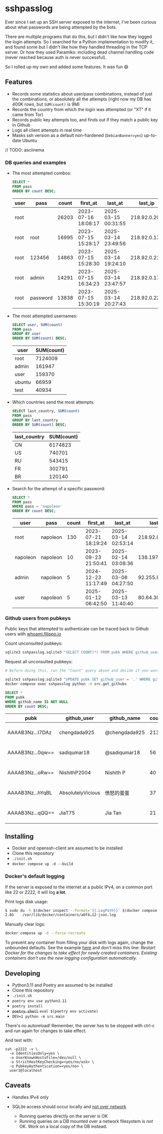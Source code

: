 # sshpasslog

Ever since I set up an SSH server exposed to the internet, I've been curious about what passwords are being attempted by the bots.

There are multiple programs that do this, but I didn't like how they logged the login attempts. So I searched for a Python implementation to modify it, and found some but I didn't like how they handled threading in the TCP server. Or how they used Paramiko: including dead channel handling code (never reached because auth is never successful).

So I rolled up my own and added some features. It was fun 😄

## Features

- Records some statistics about user/pass combinations, instead of just the combinations, or absolutely all the attempts (right now my DB has 400K rows, but `SUM(count)` is 9M)
- Records the country from which the login was attempted (or "XT" if it came from Tor)
- Records public key attempts too, and finds out if they match a public key in Github
- Logs all client attempts in real time
- Masks ssh version as a default non-hardened (`DebianBanner=yes`) up-to-date Ubuntu

// TODO: asciinema

### DB queries and examples

<!--
These tables are generated with:
sqlite3 -markdown sshpasslog.sqlite3 "SELECT * FROM pass ORDER BY count DESC LIMIT 5;"
-->

- The most attempted combos:
  ```sql
  SELECT *
  FROM pass
  ORDER BY count DESC;
  ```
  | user |   pass   | count |      first_at       |       last_at       |   last_ip    | last_country |
  |------|----------|-------|---------------------|---------------------|--------------|--------------|
  | root |          | 26203 | 2023-07-16 18:08:17 | 2025-03-15 00:31:55 | 218.92.0.203 | CN           |
  | root | root     | 16995 | 2023-07-15 15:28:17 | 2025-03-14 23:49:56 | 218.92.0.176 | CN           |
  | root | 123456   | 14863 | 2023-07-15 15:28:30 | 2025-03-14 19:24:10 | 218.92.0.219 | CN           |
  | root | admin    | 14291 | 2023-07-15 16:34:23 | 2025-03-14 23:47:57 | 218.92.0.176 | CN           |
  | root | password | 13838 | 2023-07-15 15:30:19 | 2025-03-14 20:27:43 | 218.92.0.223 | CN           |

- The most attempted usernames:
  ```sql
  SELECT user, SUM(count)
  FROM pass
  GROUP BY user
  ORDER BY SUM(count) DESC;
  ```
  |  user  | SUM(count) |
  |--------|------------|
  | root   | 7124009    |
  | admin  | 161947     |
  | user   | 159370     |
  | ubuntu | 66959      |
  | test   | 40934      |

- Which countries send the most attempts:
  ```sql
  SELECT last_country, SUM(count)
  FROM pass
  GROUP BY last_country
  ORDER BY SUM(count) DESC;
  ```
  | last_country | SUM(count) |
  |--------------|------------|
  | CN           | 6174823    |
  | US           | 740701     |
  | RU           | 543415     |
  | FR           | 302791     |
  | BR           | 120140     |

- Search for the attempt of a specific password:
  ```sql
  SELECT *
  FROM pass
  WHERE pass = 'napoleon'
  ORDER BY count DESC;
  ```
  |   user   |   pass   | count |      first_at       |       last_at       |    last_ip     | last_country |
  |----------|----------|-------|---------------------|---------------------|----------------|--------------|
  | root     | napoleon | 130   | 2023-07-21 18:19:24 | 2025-03-14 02:53:14 | 218.92.0.176   | CN           |
  | napoleon | napoleon | 10    | 2023-09-23 21:50:41 | 2025-02-14 03:08:36 | 138.197.103.58 | US           |
  | admin    | napoleon | 5     | 2024-12-23 11:17:49 | 2025-03-08 04:27:50 | 92.255.85.37   | RU           |
  | user     | napoleon | 5     | 2025-01-12 06:42:50 | 2025-03-13 11:40:40 | 80.64.30.77    | RU           |

### Github users from pubkeys

Public keys that attempted to authenticate can be traced back to Github users with [whoami.filippo.io](https://whoami.filippo.io)

Count unconsulted pubkeys:
```sh
sqlite3 sshpasslog.sqlite3 "SELECT COUNT(*) FROM pubk WHERE github_user IS NULL;"
```

Request all unconsulted pubkeys:
```sh
# Before doing this, run the "Count" query above and decide if you want to make this many requests to whoami.filippo.io xd

sqlite3 sshpasslog.sqlite3 "UPDATE pubk SET github_user = '.' WHERE github_user IS NULL;"
docker compose exec sshpasslog python -m src.get_githubs
```

```sql
SELECT *
FROM pubk
WHERE github_name IS NOT NULL
ORDER BY count DESC;
```
|       pubk       |    github_user    |  github_name  | count |      first_at       |       last_at       | last_user |    last_ip     | last_country |
|------------------|-------------------|---------------|-------|---------------------|---------------------|-----------|----------------|--------------|
| AAAAB3Nz...I7DAz | chengdada925      | @chengdada925 | 213   | 2023-08-03 10:56:44 | 2023-10-05 08:53:18 | cirros    | 114.224.80.9   | CN           |
| AAAAB3Nz...0qw== | sadiqumar18       | @sadiqumar18  | 56    | 2023-12-15 20:44:06 | 2025-03-06 04:58:52 | root      | 139.19.117.131 | DE           |
| AAAAB3Nz...oRw== | NishithP2004      | Nishith P     | 40    | 2023-12-16 14:24:34 | 2025-03-06 07:52:50 | root      | 139.19.117.131 | DE           |
| AAAAB3Nz...hYqBL | AbsolutelyVicious | 愤怒的蛋蛋         | 37    | 2024-01-12 15:08:33 | 2025-03-07 06:48:01 | root      | 139.19.117.131 | DE           |
| AAAAB3Nz...qQQ== | JiaT75            | Jia Tan       | 21    | 2024-03-29 19:16:30 | 2024-09-02 05:50:24 | udatabase | 139.19.117.131 | DE           |

## Installing

- Docker and openssh-client are assumed to be installed
- Clone this repository
- `./init.sh`
- `docker compose up -d --build`

### Docker's default logging

If the server is exposed to the internet at a public IPv4, on a common port like 22 or 2222, it will log **a lot**.

Print logs disk usage:
```sh
$ sudo du -h $(docker inspect --format='{{.LogPath}}' $(docker compose ps -q))
2.8G	/var/lib/docker/containers/a0f4…12-json.log
```
Manually clear logs:
```sh
docker compose up -d --force-recreate
```
To prevent any container from filling your disk with logs again, change the unbounded defaults. See the example [here](https://docs.docker.com/engine/logging/drivers/json-file/#usage) and don't miss this line: _Restart Docker for the changes to take effect for newly created containers. Existing containers don't use the new logging configuration automatically._

## Developing

- Python3.11 and Poetry are assumed to be installed
- Clone this repository
- `./init.sh`
- `poetry env use python3.11`
- `poetry install`
- ~~`poetry shell`~~ `eval $(poetry env activate)`
- `DEV=1 python -m src.main`

There's no autoreload! Remember, the server has to be stopped with ctrl-c and run again for changes to take effect.

And test with:

```
ssh -p2222 -v \
  -o IdentitiesOnly=yes \
  -o UserKnownHostsFile=/dev/null \
  -o StrictHostKeyChecking=<yes/no/ask> \
  -o PubkeyAuthentication=<yes/no> \
  user1@localhost
```

## Caveats

- Handles IPv4 only

- SQLite access should occur locally and [not over network](https://sqlite.org/useovernet.html)
  - Running queries directly on the server is OK
  - Running queries on a DB mounted over a network filesystem is _not_ OK. Work on a local copy of the DB instead.
